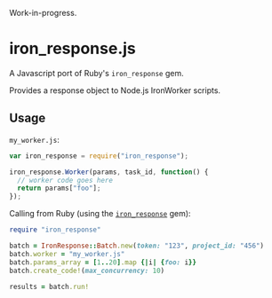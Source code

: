 Work-in-progress.

# iron_response.js

A Javascript port of Ruby's `iron_response` gem.

Provides a response object to Node.js IronWorker scripts.

## Usage

`my_worker.js`:

```javascript
var iron_response = require("iron_response");

iron_response.Worker(params, task_id, function() {
  // worker code goes here
  return params["foo"];
});
```

Calling from Ruby (using the [`iron_response`](http://github.com/adelevie/iron_response) gem):

```ruby
require "iron_response"

batch = IronResponse::Batch.new(token: "123", project_id: "456")
batch.worker = "my_worker.js"
batch.params_array = [1..20].map {|i| {foo: i}}
batch.create_code!(max_concurrency: 10)

results = batch.run!
```